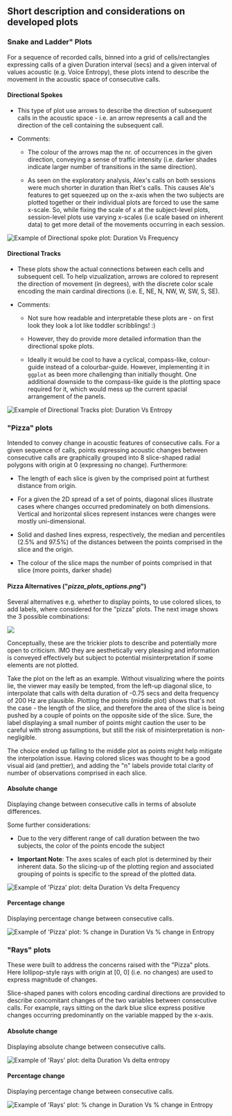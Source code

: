 ## Short description and considerations on developed plots

### Snake and Ladder" Plots

For a sequence of recorded calls, binned into a grid of cells/rectangles
expressing calls of a given Duration interval (secs) and a given interval of
values acoustic (e.g. Voice Entropy), these plots intend to describe the
movement in the acoustic space of consecutive calls.


#### Directional Spokes 

- This type of plot use arrows to describe the direction of subsequent calls in
the acoustic space - i.e. an arrow represents a call and the direction of the
cell containing the subsequent call.

- Comments:

  - The colour of the arrows map the nr. of occurrences in the given direction,
  conveying a sense of traffic intensity (i.e. darker shades indicate larger
  number of transitions in the same direction).
  
  - As seen on the exploratory analysis, Alex's calls on both sessions were much
  shorter in duration than Riet's calls. This causes Ale's features to get
  squeezed up on the x-axis when the two subjects are plotted together or their
  individual plots are forced to use the same x-scale. So, while fixing the
  scale of x at the subject-level plots, session-level plots use varying
  x-scales (i.e scale based on inherent data) to get more detail of the
  movements occurring in each session.
  
![](duration_vs_maxfreq_snl_spokes.png "Example of Directional spoke plot: Duration Vs Frequency")


#### Directional Tracks

- These plots show the actual connections between each cells and subsequent cell.
To help vizualization, arrows are colored to represent the direction of movement
(in degrees), with the discrete color scale encoding the main cardinal
directions (i.e. E, NE, N, NW, W, SW, S, SE).

- Comments:

  - Not sure how readable and interpretable these plots are - on first look they
  look a lot like toddler scribblings! :)
  
  - However, they do provide more detailed information than the directional
  spoke plots.
  
  - Ideally it would be cool to have a cyclical, compass-like, colour-guide
  instead of a colourbar-guide. However, implementing it in `ggplot` as been
  more challenging than initially thought. One additional downside to the
  compass-like guide is the plotting space required for it, which would mess up
  the current spacial arrangement of the panels.
  

![](duration_vs_maxfreq_snl_tracks.png "Example of Directional Tracks plot: Duration Vs Entropy")
  
  


### "Pizza" plots

Intended to convey change in acoustic features of consecutive calls. For a given
sequence of calls, points expressing acoustic changes between consecutive calls
are graphically grouped into 8 slice-shaped radial polygons with origin at 0
(expressing no change). Furthermore:

  <!-- - The orientation of slices follow the main compass directions  -->
  
  - The length of each slice is given by the comprised point at furthest
  distance from origin.
  
  - For a given the 2D spread of a set of points, diagonal slices illustrate
  cases where changes occurred predominately on both dimensions. Vertical and
  horizontal slices represent instances were changes were mostly
  uni-dimensional.
  
  - Solid and dashed lines express, respectively, the median and percentiles
  (2.5% and 97.5%) of the distances between the points comprised in the slice
  and the origin.
  
  - The colour of the slice maps the number of points comprised in that slice
  (more points, darker shade)
  
  

#### Pizza Alternatives ("*pizza_plots_options.png*")

Several alternatives e.g. whether to display points, to use colored slices, to
add labels, where considered for the "pizza" plots. The next image shows the 3
possible combinations:

![](pizza_plots_options.png)

Conceptually, these are the trickier plots to describe and potentially more open
to criticism. IMO they are aesthetically very pleasing and information is
conveyed effectively but subject to potential misinterpretation if some elements
are not plotted. 

Take the plot on the left as an example. Without visualizing where the points
lie, the viewer may easily be tempted, from the left-up diagonal slice, to
interpolate that calls with delta duration of -0.75 secs and delta frequency of
200 Hz are plausible. Plotting the points (middle plot) shows that's not the
case - the length of the slice, and therefore the area of the slice is being
pushed by a couple of points on the opposite side of the slice. Sure, the label
displaying a small number of points might caution the user to be careful with strong
assumptions, but still the risk of misinterpretation is non-negligible.

The choice ended up falling to the middle plot as points might help mitigate the
interpolation issue. Having colored slices was thought to be a good visual aid
(and prettier), and adding the "n" labels provide total clarity of number of
observations comprised in each slice.


#### Absolute change

Displaying change between consecutive calls in terms of absolute differences.

Some further considerations: 

  - Due to the very different range of call duration between the two subjects,
  the color of the points encode the subject
  
  - **Important Note**: The axes scales of each plot is determined by their
  inherent data. So the slicing-up of the plotting region and associated
  grouping of points is specific to the spread of the plotted data.


![](delta_duration_vs_delta_maxfreq_pizza.png "Example of 'Pizza' plot: delta Duration Vs delta Frequency")



#### Percentage change

Displaying percentage change between consecutive calls.


![](pctchange_duration_vs_pctchange_maxfreq_pizza.png "Example of 'Pizza' plot: % change in Duration Vs % change in Entropy")




### "Rays" plots

These were built to address the concerns raised with the "Pizza" plots. Here
lollipop-style rays with origin at [0, 0] (i.e. no changes) are used to express
magnitude of changes. 

Slice-shaped panes with colors encoding cardinal directions are provided to
describe concomitant changes of the two variables between consecutive calls. For
example, rays sitting on the dark blue slice express positive changes occurring
predominantly on the variable mapped by the x-axis.



#### Absolute change

Displaying absolute change between consecutive calls.

![](delta_duration_vs_delta_maxfreq_rays.png "Example of 'Rays' plot: delta Duration Vs delta entropy")


#### Percentage change

Displaying percentage change between consecutive calls.

![](pctchange_duration_vs_pctchange_maxfreq_rays.png "Example of 'Rays' plot: % change in Duration Vs % change in Entropy")
